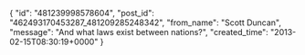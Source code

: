  {
   "id": "481239998578604",
   "post_id": "462493170453287_481209285248342",
   "from_name": "Scott Duncan",
   "message": "And what laws exist between nations?",
   "created_time": "2013-02-15T08:30:19+0000"
 }
